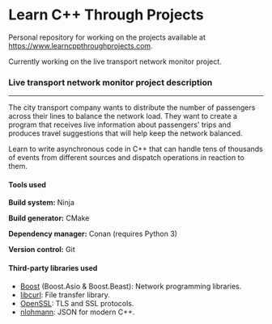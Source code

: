 # Learn C++ Through Projects
Personal repository for working on the projects available at https://www.learncppthroughprojects.com.

Currently working on the live transport network monitor project.

### Live transport network monitor project description

---

The city transport company wants to distribute the number of passengers across their lines to balance the network load. They want to create a program that receives live information about passengers' trips and produces travel suggestions that will help keep the network balanced.

Learn to write asynchronous code in C++ that can handle tens of thousands of events from different sources and dispatch operations in reaction to them.

#### Tools used

**Build system:** Ninja

**Build generator:** CMake

**Dependency manager:** Conan (requires Python 3)

**Version control:** Git

#### Third-party libraries used

* [Boost](https://www.boost.org/) (Boost.Asio & Boost.Beast): Network programming libraries.
* [libcurl](https://curl.se/libcurl/): File transfer library.
* [OpenSSL](https://www.openssl.org/): TLS and SSL protocols.
* [nlohmann](https://github.com/nlohmann/json): JSON for modern C++.
